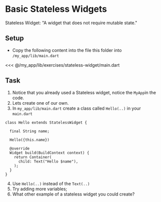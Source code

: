 # Basic Stateless Widgets

Stateless Widget: 
"A widget that does not require mutable state."

## Setup

- Copy the following content into the file this folder into `/my_app/lib/main.dart`

<<< @/my_app/lib/exercises/stateless-widget/main.dart

## Task

1. Notice that you already used a Stateless widget, notice the `MyApp`in the code.
2. Lets create one of our own.
3. In `my_app/lib/main.dart` create a class called `Hello(..)` in your `main.dart`

```
class Hello extends StatelessWidget {

  final String name;

  Hello({this.name})

  @override
  Widget build(BuildContext context) {
    return Container(
      child: Text("Hello $name"),
    );
  }
}
```

4. Use `Hello(..)` instead of the `Text(..)`
5. Try adding more variables;
6. What other example of a stateless widget you could create?

